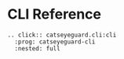 # CLI Reference

```{eval-rst}
.. click:: catseyeguard.cli:cli
  :prog: catseyeguard-cli
  :nested: full
```
